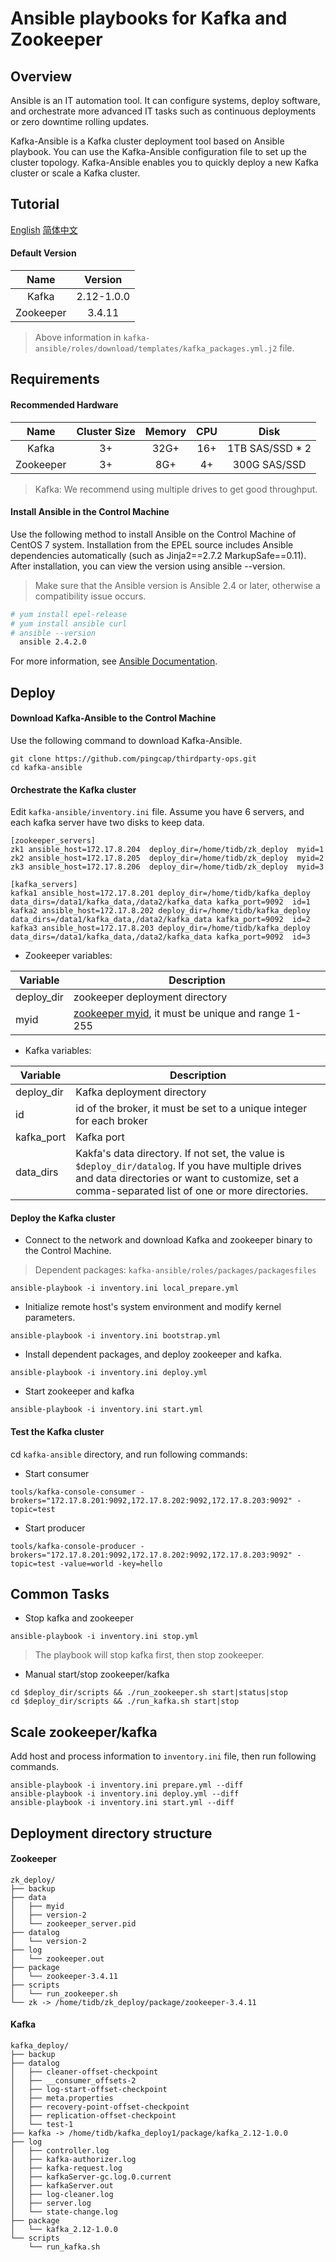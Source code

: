 # Ansible playbooks for Kafka and Zookeeper

## Overview
Ansible is an IT automation tool. It can configure systems, deploy software, and orchestrate more advanced IT tasks such as continuous deployments or zero downtime rolling updates.

Kafka-Ansible is a Kafka cluster deployment tool based on Ansible playbook. You can use the Kafka-Ansible configuration file to set up the cluster topology. Kafka-Ansible enables you to quickly deploy a new Kafka cluster or scale a Kafka cluster.

## Tutorial
[English](https://github.com/CrazyCry/kafka-install-ansible-my/README.md)
[简体中文](https://github.com/CrazyCry/kafka-install-ansible-my/zh_cn.md)

#### Default Version
|Name|Version|
|:---:|:---:|
|Kafka|2.12-1.0.0|
|Zookeeper|3.4.11|

> Above information in `kafka-ansible/roles/download/templates/kafka_packages.yml.j2` file.

## Requirements
#### Recommended Hardware
|Name|Cluster Size|Memory|CPU|Disk|
|:---:|:---:|:---:|:---:|:---:|
|Kafka|3+|32G+|16+|1TB SAS/SSD * 2|
|Zookeeper|3+|8G+|4+|300G SAS/SSD|

> Kafka: We recommend using multiple drives to get good throughput. 

#### Install Ansible in the Control Machine

Use the following method to install Ansible on the Control Machine of CentOS 7 system. Installation from the EPEL source includes Ansible dependencies automatically (such as Jinja2==2.7.2 MarkupSafe==0.11). After installation, you can view the version using ansible --version.

> Make sure that the Ansible version is Ansible 2.4 or later, otherwise a compatibility issue occurs.

  ```bash
  # yum install epel-release
  # yum install ansible curl
  # ansible --version
    ansible 2.4.2.0
  ```

For more information, see [Ansible Documentation](http://docs.ansible.com/ansible/intro_installation.html).

## Deploy
#### Download Kafka-Ansible to the Control Machine
Use the following command to download Kafka-Ansible.
```
git clone https://github.com/pingcap/thirdparty-ops.git
cd kafka-ansible
```

#### Orchestrate the Kafka cluster
Edit `kafka-ansible/inventory.ini` file. Assume you have 6 servers, and each kafka server have two disks to keep data. 

```
[zookeeper_servers]
zk1 ansible_host=172.17.8.204  deploy_dir=/home/tidb/zk_deploy  myid=1
zk2 ansible_host=172.17.8.205  deploy_dir=/home/tidb/zk_deploy  myid=2
zk3 ansible_host=172.17.8.206  deploy_dir=/home/tidb/zk_deploy  myid=3

[kafka_servers]
kafka1 ansible_host=172.17.8.201 deploy_dir=/home/tidb/kafka_deploy data_dirs=/data1/kafka_data,/data2/kafka_data kafka_port=9092  id=1
kafka2 ansible_host=172.17.8.202 deploy_dir=/home/tidb/kafka_deploy data_dirs=/data1/kafka_data,/data2/kafka_data kafka_port=9092  id=2
kafka3 ansible_host=172.17.8.203 deploy_dir=/home/tidb/kafka_deploy data_dirs=/data1/kafka_data,/data2/kafka_data kafka_port=9092  id=3
```

- Zookeeper variables:

| Variable | Description |
| ---- | ------- |
| deploy_dir | zookeeper deployment directory |
| myid | [zookeeper myid]((http://zookeeper.apache.org/doc/current/zookeeperAdmin.html#sc_configuration)), it must be unique and range 1-255 |

- Kafka variables:

| Variable | Description |
| ---- | ------- |
| deploy_dir | Kafka deployment directory |
| id | id of the broker, it must be set to a unique integer for each broker |
| kafka_port | Kafka port |
| data_dirs | Kakfa's data directory. If not set, the value is `$deploy_dir/datalog`. If you have multiple drives and data directories or want to customize, set a comma-separated list of one or more directories. |

#### Deploy the Kafka cluster
- Connect to the network and download Kafka and zookeeper binary to the Control Machine.
> Dependent packages: `kafka-ansible/roles/packages/packagesfiles`

```
ansible-playbook -i inventory.ini local_prepare.yml
```

- Initialize remote host's system environment and modify kernel parameters.

```
ansible-playbook -i inventory.ini bootstrap.yml
```

- Install dependent packages, and deploy zookeeper and kafka.

```
ansible-playbook -i inventory.ini deploy.yml
```

- Start zookeeper and kafka

```
ansible-playbook -i inventory.ini start.yml
```

#### Test the Kafka cluster
cd `kafka-ansible` directory, and run following commands:
- Start consumer
```
tools/kafka-console-consumer -brokers="172.17.8.201:9092,172.17.8.202:9092,172.17.8.203:9092" -topic=test
```
- Start producer
```
tools/kafka-console-producer -brokers="172.17.8.201:9092,172.17.8.202:9092,172.17.8.203:9092" -topic=test -value=world -key=hello
```

## Common Tasks
- Stop kafka and zookeeper
``` 
ansible-playbook -i inventory.ini stop.yml
```
> The playbook will stop kafka first, then stop zookeeper.

- Manual start/stop zookeeper/kafka
```
cd $deploy_dir/scripts && ./run_zookeeper.sh start|status|stop
cd $deploy_dir/scripts && ./run_kafka.sh start|stop
```

## Scale zookeeper/kafka
Add host and process information to `inventory.ini` file, then run following commands.
```
ansible-playbook -i inventory.ini prepare.yml --diff
ansible-playbook -i inventory.ini deploy.yml --diff
ansible-playbook -i inventory.ini start.yml --diff
```

## Deployment directory structure
#### Zookeeper
```
zk_deploy/
├── backup
├── data
│   ├── myid
│   ├── version-2
│   └── zookeeper_server.pid
├── datalog
│   └── version-2
├── log
│   └── zookeeper.out
├── package
│   └── zookeeper-3.4.11
├── scripts
│   └── run_zookeeper.sh
└── zk -> /home/tidb/zk_deploy/package/zookeeper-3.4.11
```

#### Kafka
```
kafka_deploy/
├── backup
├── datalog
│   ├── cleaner-offset-checkpoint
│   ├── __consumer_offsets-2
│   ├── log-start-offset-checkpoint
│   ├── meta.properties
│   ├── recovery-point-offset-checkpoint
│   ├── replication-offset-checkpoint
│   └── test-1
├── kafka -> /home/tidb/kafka_deploy1/package/kafka_2.12-1.0.0
├── log
│   ├── controller.log
│   ├── kafka-authorizer.log
│   ├── kafka-request.log
│   ├── kafkaServer-gc.log.0.current
│   ├── kafkaServer.out
│   ├── log-cleaner.log
│   ├── server.log
│   └── state-change.log
├── package
│   └── kafka_2.12-1.0.0
└── scripts
    └── run_kafka.sh
```
